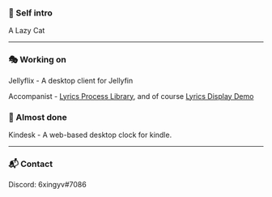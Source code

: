 ### 🧪 Self intro

A Lazy Cat

---
### 🎭 Working on  

Jellyflix - A desktop client for Jellyfin

Accompanist - [Lyrics Process Library](https://github.com/6xingyv/Accompanist-Lyrics), and of course [Lyrics Display Demo](https://github.com/6xingyv/Accompanist)

### 🚀 Almost done  

Kindesk - A web-based desktop clock for kindle. 

---
### 📬 Contact

Discord: 6xingyv#7086  
